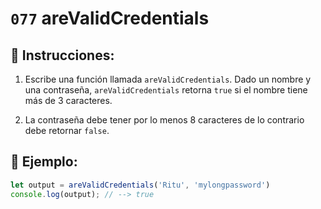 # `077` areValidCredentials

## 📝 Instrucciones: 

1. Escribe una función llamada `areValidCredentials`. Dado un nombre y una contraseña, `areValidCredentials` retorna `true` si el nombre tiene más de 3 caracteres. 

2. La contraseña debe tener por lo menos 8 caracteres de lo contrario debe retornar `false`.

## 📎 Ejemplo:

```js
let output = areValidCredentials('Ritu', 'mylongpassword')
console.log(output); // --> true
```
